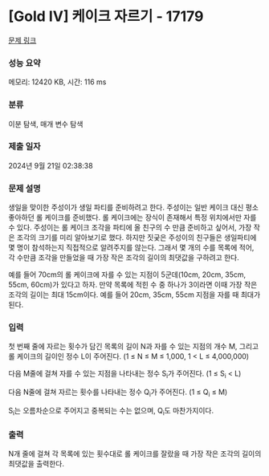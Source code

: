 # [Gold IV] 케이크 자르기 - 17179 

[문제 링크](https://www.acmicpc.net/problem/17179) 

### 성능 요약

메모리: 12420 KB, 시간: 116 ms

### 분류

이분 탐색, 매개 변수 탐색

### 제출 일자

2024년 9월 21일 02:38:38

### 문제 설명

<p>생일을 맞이한 주성이가 생일 파티를 준비하려고 한다. 주성이는 일반 케이크 대신 평소 좋아하던 롤 케이크를 준비했다. 롤 케이크에는 장식이 존재해서 특정 위치에서만 자를 수 있다. 주성이는 롤 케이크 조각을 파티에 올 친구의 수 만큼 준비하고 싶어서, 가장 작은 조각의 크기를 미리 알아보기로 했다. 하지만 짓궂은 주성이의 친구들은 생일파티에 몇 명이 참석하는지 직접적으로 알려주지를 않는다. 그래서 몇 개의 수를 목록에 적어, 각 수만큼 조각을 만들었을 때 가장 작은 조각의 길이의 최댓값을 구하려고 한다.</p>

<p>예를 들어 70cm의 롤 케이크에 자를 수 있는 지점이 5군데(10cm, 20cm, 35cm, 55cm, 60cm)가 있다고 하자. 만약 목록에 적힌 수 중 하나가 3이라면 이때 가장 작은 조각의 길이는 최대 15cm이다. 예를 들어 20cm, 35cm, 55cm 지점을 자를 때 최대가 된다.</p>

### 입력 

 <p>첫 번째 줄에 자르는 횟수가 담긴 목록의 길이 N과 자를 수 있는 지점의 개수 M, 그리고 롤 케이크의 길이인 정수 L이 주어진다. (1 ≤ N ≤ M ≤ 1,000, 1 < L ≤ 4,000,000)</p>

<p>다음 M줄에 걸쳐 자를 수 있는 지점을 나타내는 정수 S<sub>i</sub>가 주어진다. (1 ≤ S<sub>i</sub> < L)</p>

<p>다음 N줄에 걸쳐 자르는 횟수를 나타내는 정수 Q<sub>i</sub>가 주어진다. (1 ≤ Q<sub>i</sub> ≤ M)</p>

<p>S<sub>i</sub>는 오름차순으로 주어지고 중복되는 수는 없으며, Q<sub>i</sub>도 마찬가지이다.</p>

### 출력 

 <p>N개 줄에 걸쳐 각 목록에 있는 횟수대로 롤 케이크를 잘랐을 때 가장 작은 조각의 길이의 최댓값을 출력한다.</p>

